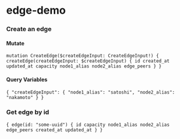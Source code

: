 # edge-demo

### Create an edge
#### Mutate
`mutation CreateEdge($createEdgeInput: CreateEdgeInput!) {
  createEdge(createEdgeInput: $createEdgeInput) {
    id
    created_at
    updated_at
    capacity
    node1_alias
    node2_alias
    edge_peers
  }
}`
#### Query Variables
`{
    "createEdgeInput": {
        "node1_alias": "satoshi",
        "node2_alias": "nakamoto"
  }
}`

### Get edge by id
`{
  edge(id: "some-uuid") {
    id
    capacity
    node1_alias
    node2_alias
    edge_peers
    created_at
    updated_at
  }
}`